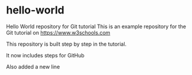 # hello-world
Hello World repository for Git tutorial
This is an example repository for the Git tutorial on https://www.w3schools.com

This repository is built step by step in the tutorial.

It now includes steps for GitHub

Also added a new line
